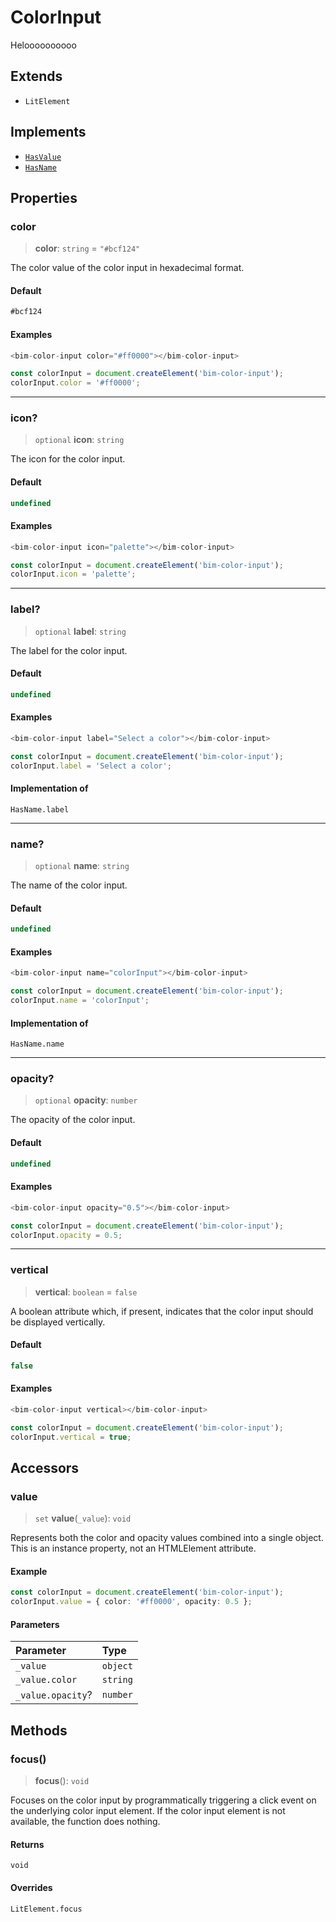 # ColorInput

Heloooooooooo

## Extends

- `LitElement`

## Implements

- [`HasValue`](../interfaces/HasValue.md)
- [`HasName`](../interfaces/HasName.md)

## Properties

### color

> **color**: `string` = `"#bcf124"`

The color value of the color input in hexadecimal format.

#### Default

```ts
#bcf124
```

#### Examples

```ts
<bim-color-input color="#ff0000"></bim-color-input>
```

```ts
const colorInput = document.createElement('bim-color-input');
colorInput.color = '#ff0000';
```

***

### icon?

> `optional` **icon**: `string`

The icon for the color input.

#### Default

```ts
undefined
```

#### Examples

```ts
<bim-color-input icon="palette"></bim-color-input>
```

```ts
const colorInput = document.createElement('bim-color-input');
colorInput.icon = 'palette';
```

***

### label?

> `optional` **label**: `string`

The label for the color input.

#### Default

```ts
undefined
```

#### Examples

```ts
<bim-color-input label="Select a color"></bim-color-input>
```

```ts
const colorInput = document.createElement('bim-color-input');
colorInput.label = 'Select a color';
```

#### Implementation of

`HasName.label`

***

### name?

> `optional` **name**: `string`

The name of the color input.

#### Default

```ts
undefined
```

#### Examples

```ts
<bim-color-input name="colorInput"></bim-color-input>
```

```ts
const colorInput = document.createElement('bim-color-input');
colorInput.name = 'colorInput';
```

#### Implementation of

`HasName.name`

***

### opacity?

> `optional` **opacity**: `number`

The opacity of the color input.

#### Default

```ts
undefined
```

#### Examples

```ts
<bim-color-input opacity="0.5"></bim-color-input>
```

```ts
const colorInput = document.createElement('bim-color-input');
colorInput.opacity = 0.5;
```

***

### vertical

> **vertical**: `boolean` = `false`

A boolean attribute which, if present, indicates that the color input should be displayed vertically.

#### Default

```ts
false
```

#### Examples

```ts
<bim-color-input vertical></bim-color-input>
```

```ts
const colorInput = document.createElement('bim-color-input');
colorInput.vertical = true;
```

## Accessors

### value

> `set` **value**(`_value`): `void`

Represents both the color and opacity values combined into a single object. This is an instance property, not an HTMLElement attribute.

#### Example

```ts
const colorInput = document.createElement('bim-color-input');
colorInput.value = { color: '#ff0000', opacity: 0.5 };
```

#### Parameters

| Parameter | Type |
| :------ | :------ |
| `_value` | `object` |
| `_value.color` | `string` |
| `_value.opacity`? | `number` |

## Methods

### focus()

> **focus**(): `void`

Focuses on the color input by programmatically triggering a click event on the underlying color input element.
If the color input element is not available, the function does nothing.

#### Returns

`void`

#### Overrides

`LitElement.focus`
